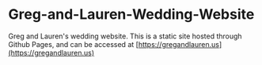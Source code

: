 # Greg-and-Lauren-Wedding-Website
Greg and Lauren's wedding website. This is a static site hosted through Github Pages, and can be accessed at [https://gregandlauren.us](https://gregandlauren.us)
